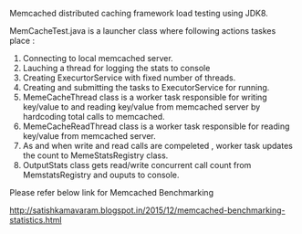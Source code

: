 Memcached distributed caching framework load testing using JDK8.

MemCacheTest.java is a launcher class where following actions taskes place :
 1. Connecting to local memcached server.
 2. Lauching a thread for logging the stats to console 
 3. Creating ExecurtorService with fixed number of threads.
 4. Creating and submitting the tasks to ExecutorService for running.
 5. MemeCacheThread class is a worker task responsible for writing key/value to and reading key/value from memcached server by hardcoding total calls to memcached.
 6. MemeCacheReadThread class is a worker task responsible for reading key/value from memcached server.
 7. As and when write and read calls are compeleted , worker task updates the count to MemeStatsRegistry class.
 8. OutputStats class gets read/write concurrent call count from MemstatsRegistry and ouputs to console.  

Please refer below link for Memcached Benchmarking

http://satishkamavaram.blogspot.in/2015/12/memcached-benchmarking-statistics.html



